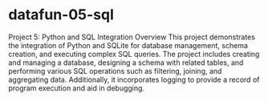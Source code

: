 # datafun-05-sql
Project 5: Python and SQL Integration
Overview
This project demonstrates the integration of Python and SQLite for database management, schema creation, and executing complex SQL queries. The project includes creating and managing a database, designing a schema with related tables, and performing various SQL operations such as filtering, joining, and aggregating data. Additionally, it incorporates logging to provide a record of program execution and aid in debugging.

